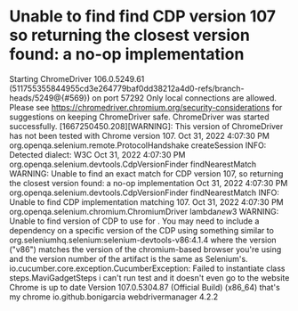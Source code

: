 
# Unable to find find CDP version 107 so returning the closest version found: a no-op implementation

Starting ChromeDriver 106.0.5249.61 (511755355844955cd3e264779baf0dd38212a4d0-refs/branch-heads/5249@{#569}) on port 57292
Only local connections are allowed.
Please see https://chromedriver.chromium.org/security-considerations for suggestions on keeping ChromeDriver safe.
ChromeDriver was started successfully.
[1667250450.208][WARNING]: This version of ChromeDriver has not been tested with Chrome version 107.
Oct 31, 2022 4:07:30 PM org.openqa.selenium.remote.ProtocolHandshake createSession
INFO: Detected dialect: W3C
Oct 31, 2022 4:07:30 PM org.openqa.selenium.devtools.CdpVersionFinder findNearestMatch
WARNING: Unable to find an exact match for CDP version 107, so returning the closest version found: a no-op implementation
Oct 31, 2022 4:07:30 PM org.openqa.selenium.devtools.CdpVersionFinder findNearestMatch
INFO: Unable to find CDP implementation matching 107.
Oct 31, 2022 4:07:30 PM org.openqa.selenium.chromium.ChromiumDriver lambda$new$3
WARNING: Unable to find version of CDP to use for . You may need to include a dependency on a specific version of the CDP using something similar to org.seleniumhq.selenium:selenium-devtools-v86:4.1.4 where the version ("v86") matches the version of the chromium-based browser you're using and the version number of the artifact is the same as Selenium's.
io.cucumber.core.exception.CucumberException: Failed to instantiate class steps.MaviGadgetSteps
i can't run test and it doesn't even go to the website
Chrome is up to date
Version 107.0.5304.87 (Official Build) (x86_64) that's my chrome
<dependency>
    <groupId>io.github.bonigarcia</groupId>
    <artifactId>webdrivermanager</artifactId>
    <version>4.2.2</version>
</dependency>



        